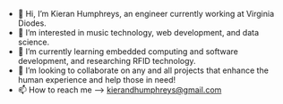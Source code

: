 - 👋 Hi, I’m Kieran Humphreys, an engineer currently working at Virginia Diodes.
- 👀 I’m interested in music technology, web development, and data science.
- 🌱 I’m currently learning embedded computing and software development, and researching RFID technology.
- 💞️ I’m looking to collaborate on any and all projects that enhance the human experience and help those in need!
- 📫 How to reach me --> kierandhumphreys@gmail.com

<!---
keyrons-hub/keyrons-hub is a ✨ special ✨ repository because its `README.md` (this file) appears on your GitHub profile.
You can click the Preview link to take a look at your changes.
--->
